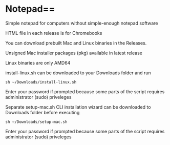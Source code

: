# Notepad==
Simple notepad for computers without simple-enough notepad software


HTML file in each release is for Chromebooks

You can download prebuilt Mac and Linux binaries in the Releases.

Unsigned Mac installer packages (pkg) available in latest release

Linux binaries are only AMD64

install-linux.sh can be downloaded to your Downloads folder and run 
```
sh ~/Downloads/install-linux.sh
```
Enter your password if prompted because some parts of the script requires administrator (sudo) priveleges

Separate setup-mac.sh CLI installation wizard can be downloaded to Downloads folder before executing
```
sh ~/Downloads/setup-mac.sh
```
Enter your password if prompted because some parts of the script requires administrator (sudo) priveleges
